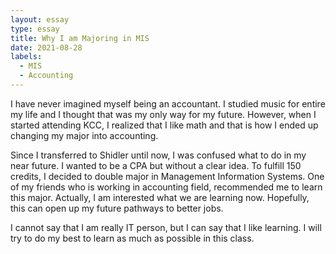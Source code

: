 ```yaml
---
layout: essay
type: essay
title: Why I am Majoring in MIS
date: 2021-08-28
labels:
  - MIS
  - Accounting
---
```

I have never imagined myself being an accountant. I studied music for entire my life and I thought that was my only way for my future. However, when I started attending KCC, I realized that I like math and that is how I ended up changing my major into accounting.

Since I transferred to Shidler until now, I was confused what to do in my near future. I wanted to be a CPA but without a clear idea. To fulfill 150 credits, I decided to double major in Management Information Systems. One of my friends who is working in accounting field, recommended me to learn this major. Actually, I am interested what we are learning now. Hopefully, this can open up my future pathways to better jobs. 

I cannot say that I am really IT person, but I can say that I like learning. I will try to do my best to learn as much as possible in this class.
